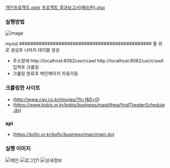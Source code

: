 
[개인프로젝트.pptx](https://github.com/qotmddnjs/2024_Movie_project/files/15426460/default.pptx)
[프로젝트 결과보고서(배승원).xlsx](https://github.com/qotmddnjs/2024_Movie_project/files/15428391/default.xlsx)


### 실행방법
![image](https://github.com/qotmddnjs/2024_Movie_project/assets/153142786/40c1c903-ef23-4bba-8d77-f1dd90072f4f)

mysql ############################################### 줄 위로 생성후 나머지 테이블 생성

- 주소창에 http://localhost:8082/usr/crawl   http://localhost:8082/usr/crawll  입력후 크롤링
- 크롤링 완료후 메인페이지 자동이동

### 크롤링한 사이트
- (http://www.cgv.co.kr/movies/?lt=1&ft=0)
- (https://www.kobis.or.kr/kobis/business/mast/thea/findTheaterSchedule.do)

### api
- (https://kofic.or.kr/kofic/business/main/main.do)

### 실행 이미지

![메인](https://github.com/qotmddnjs/2024_Movie_project/assets/153142786/a6c666ec-9a7f-4e21-88d7-9908a0312eeb)
![로그인1](https://github.com/qotmddnjs/2024_Movie_project/assets/153142786/87611ffd-10bd-4535-8419-3c0388b4b36b)
![상세정보](https://github.com/qotmddnjs/2024_Movie_project/assets/153142786/46a4a1e8-a689-4b79-b0ec-269735576259)
